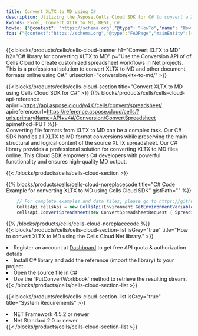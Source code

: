 ```yaml
---
title: Convert XLTX to MD using C# 
description: Utilizing the Aspose.Cells Cloud SDK for C# to convert a XLTX format file to a MD format file. 
kwords: Excel, Convert XLTX to MD, REST, C#
howto: {"@context": "https://schema.org","@type": "HowTo","name": "How to convert XLTX to MD using the Cells Cloud Net library.","description": "How to convert XLTX to MD using the Cells Cloud Net library.","image": {"@type": "ImageObject"},"url": "/net/conversion/xltx-to-md/","step": [{ "@type": "HowToStep","name": "How to convert XLTX to MD using the Cells Cloud Net library. step 1", "image": {"@type": "ImageObject",},"url": "/net/conversion/xltx-to-md/","text": "Register an account at <a href='https://dashboard.aspose.cloud/'>Dashboard</a> to get free API quota & authorization details",},{ "@type": "HowToStep","name": "How to convert XLTX to MD using the Cells Cloud Net library. step 1", "image": {"@type": "ImageObject",},"url": "/net/conversion/xltx-to-md/","text": "Install C# library and add the reference (import the library) to your project.",},{ "@type": "HowToStep","name": "How to convert XLTX to MD using the Cells Cloud Net library. step 1", "image": {"@type": "ImageObject",},"url": "/net/conversion/xltx-to-md/","text": "Open the source file in C#",},{ "@type": "HowToStep","name": "How to convert XLTX to MD using the Cells Cloud Net library. step 1", "image": {"@type": "ImageObject",},"url": "/net/conversion/xltx-to-md/","text": "Use the `PutConvertWorkbook` method to retrieve the resulting stream.",}, ],"supply": {"@type": "HowToSupply","name": "document"},"tool": [{"@type": "HowToTool","name": "Visual Studio, Visual Studio Code, Rider "},{"@type": "HowToTool","name": "Aspose Cells"}],"totalTime": "PT6M"}
fqa: {"@context":"https://schema.org","@type":"FAQPage","mainEntity":[{"@type":"Question","name":"Why convert file formats in C# using REST API?","acceptedAnswer":{"@type":"Answer","text":"Documents are encoded in many ways, and some files may be incompatible with the software you use. To open and read such files, just convert them to appropriate file formats.<br/><ol><li>Install .NET SDK and add the reference (import the library) to your project.</li><li>Open the source file in C# using REST API.</li><li>Call the PutConvertWorkbookRequest() method, passing an output filename with required extension.</li><li>Get the result of conversion as a separate file.</li></ol>"}},{"@type":"Question","name":"What file formats can I convert with your C# library?","acceptedAnswer":{"@type":"Answer","text":"We support a variety of file formats for conversion using .NET library, including XLSX, Excel, xls , PDF, CSV, HTML, Markdown, XML, PNG, JPG, TIFF, Json, TXT and many more."}},{"@type":"Question","name":"What is the maximum allowed file size for conversion using this .NET library?","acceptedAnswer":{"@type":"Answer","text":"There are no file size limits for format conversions using .NET library."}}]}
---
```



{{< blocks/products/cells/cells-cloud-banner h1="Convert XLTX to MD" h2="C# library for converting XLTX to MD" p="Use the Conversion API of of Cells Cloud to create customized spreadsheet workflows in Net projects. This is a professional solution to convert XLTX to MD and other document formats online using C#." urlsection="conversion/xltx-to-md/" >}}

{{< blocks/products/cells/cells-cloud-section  title="Convert XLTX to MD using Cells Cloud SDK for C#" >}}
{{% blocks/products/cells/cells-cloud-api-reference  apiurl=https://api.aspose.cloud/v4.0/cells/convert/spreadsheet/  apireferenceurl=https://reference.aspose.cloud/cells/?urls.primaryName=API+v4#/Conversion/ConvertSpreadsheet  apimethod=PUT %}}
<br/>
Converting file formats from XLTX to MD can be a complex task. Our C# SDK handles all XLTX to MD format conversions while preserving the main structural and logical content of the source XLTX spreadsheet. Our C# library provides a professional solution for converting XLTX to MD files online. This Cloud SDK empowers C# developers with powerful functionality and ensures high-quality MD output.

{{< /blocks/products/cells/cells-cloud-section >}}

{{% blocks/products/cells/cells-cloud-noreplacecode title="C# Code Example for converting XLTX to MD using Cells Cloud SDK" gistPath="" %}}
 
```cs
    // For complete examples and data files, please go to https://github.com/aspose-cells-cloud/aspose-cells-cloud-dotnet/
    CellsApi cellsApi = new CellsApi(Environment.GetEnvironmentVariable("ProductClientId"), Environment.GetEnvironmentVariable("ProductClientSecret"));
    cellsApi.ConvertSpreadsheet(new ConvertSpreadsheetRequest { Spreadsheet = "EmployeeSalesSummary.xltx", format = "md" }, "EmployeeSalesSummary.md");
```
 
{{% /blocks/products/cells/cells-cloud-noreplacecode  %}}
<br/>
{{< blocks/products/cells/cells-cloud-section-list isGrey="true"  title="How to convert XLTX to MD using the Cells Cloud Net library." >}}
<li>Register an account at <a href="https://dashboard.aspose.cloud/">Dashboard</a> to get free API quota & authorization details</li>
<li>Install C# library and add the reference (import the library) to your project.</li>
<li>Open the source file in C#</li>
<li>Use the `PutConvertWorkbook` method to retrieve the resulting stream.</li>
{{< /blocks/products/cells/cells-cloud-section-list >}}

{{< blocks/products/cells/cells-cloud-section-list isGrey="true"  title="System Requirements" >}}
<li>NET Framework 4.5.2 or newer</li>
<li>Net Standard 2.0 or newer</li>
{{< /blocks/products/cells/cells-cloud-section-list >}}
